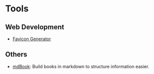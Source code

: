 # Tools

## Web Development
- [Favicon Generator](https://realfavicongenerator.net/)

## Others
- [mdBook](./mdBook.md): Build books in markdown to structure information easier.
